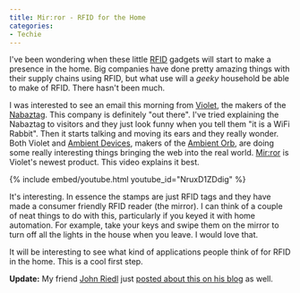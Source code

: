 ```yaml
---
title: Mir:ror - RFID for the Home
categories:
- Techie
---
```


I've been wondering when these little [RFID](http://en.wikipedia.org/wiki/Rfid) gadgets will start to make a presence in the home. Big companies have done pretty amazing things with their supply chains using RFID, but what use will a _geeky_ household be able to make of RFID. There hasn't been much.

I was interested to see an email this morning from [Violet](http://www.violet.net/), the makers of the [Nabaztag](http://www.nabaztag.com/en/index.html). This company is definitely "out there". I've tried explaining the Nabaztag to visitors and they just look funny when you tell them "it is a WiFi Rabbit". Then it starts talking and moving its ears and they really wonder. Both Violet and [Ambient Devices](http://ambientdevices.com/), makers of the [Ambient Orb](http://ambientdevices.com/cat/orb/orborder.html), are doing some really interesting things bringing the web into the real world. [Mir:ror](http://www.violet.net/_mirror-give-powers-to-your-objects.html) is Violet's newest product. This video explains it best.

{% include embed/youtube.html youtube_id="NruxD1ZDdig" %}

It's interesting. In essence the stamps are just RFID tags and they have made a consumer friendly RFID reader (the mirror). I can think of a couple of neat things to do with this, particularly if you keyed it with home automation. For example, take your keys and swipe them on the mirror to turn off all the lights in the house when you leave. I would love that.

It will be interesting to see what kind of applications people think of for RFID in the home. This is a cool first step.

**Update:** My friend [John Riedl](http://www.cs.umn.edu/~riedl) just [posted about this on his blog](http://grouplens.org/node/264) as well.
